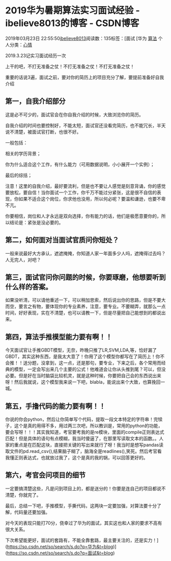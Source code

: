 # 2019华为暑期算法实习面试经验 - ibelieve8013的博客 - CSDN博客





2019年03月23日 22:55:50[ibelieve8013](https://me.csdn.net/ibelieve8013)阅读数：135标签：[面试																[华为																[算法](https://so.csdn.net/so/search/s.do?q=算法&t=blog)
个人分类：[心情](https://blog.csdn.net/ibelieve8013/article/category/7643377)





2019.3.23记实习面试经历一次

上干的吧，不打无准备之仗！不打无准备之仗！不打无准备之仗！

重要的话说3遍，面试之前，要对你的简历上的项目充分了解，要提前准备好自我介绍

## 第一，自我介绍部分

这是必不可少的，面试官会在你自我介绍的时候，大致浏览你的简历。

自我介绍的时间也要控制好，不能太短，面试官还没看完简历，也不能冗长，半天说不清楚，被面试官打断，也很不好。

一般包括：

相关的学历背景；

你为什么适合这个工作，有什么能力（可用数据说明，小小展开一个实例）；

最后的综括；

注意！这里的自我介绍，最好要流利，但是也不要让人感觉是刻意背诵，你的感觉要放松，要自信！当你面试一个工作，你千万不能过分紧张，这是很不自信的表现，你如果不适合这个岗位，你求他也没用，所以何必呢？要温和谦逊，也要不卑不亢。

你要相信，岗位和人才永远是双向选择，你有能力的话，他们是极愿意要你的，所以结论是：紧张是没必要的。

## 第二，如何面对当面试官质问你短处？

一般来说最好大方承认，遮遮掩掩，你知道人家一年面多少人吗，遮掩得过去吗？人无完人，对吧？

## 第三，面试官问你问题的时候，你要琢磨，他想要听到什么样的答案。

如果没听清，可以请他重述一下，可以稍加思索，然后说出你的思路，但是不要大而空，要言之有物，要体现你的专业素养，注意，要专业。不要糊弄，就那么一点时间，好好表现，实在不清楚，也可以请教一下，但是尽量把自己能想到的都说出来。

## 第四，算法手推模型能力要有啊！！

今天面试官让手推GBDT模型，无奈，昨晚只推了LR,SVM,LDA,等，恰好漏了GBDT，其实这种东西，是我太大意了！你用了这个模型你都写在了简历上！你不会推！！送分题，没拿到，这一点，还是那句，要专业，下来之后，各个常用而经典的模型，一定会写出来几个主要的公式！他难道会让你从头推到尾？可以，但没必要。但是好在当时脑袋比较机灵，就是这种时候，你要把自己会的东西说出来呀！然后我就说，这个模型我来说一下吧，blabla，能说出来个大致，也算挽回一城。

## 第五，手撸代码的能力要有啊！！

你说的你会python，然后让你简单写个代码，提取一段文本特定的字符串！完犊子，这个是真的用得不多，用过两三次吧，所以教训是，常用的python的功能，要会写呀！！！其实我知道，考官要考我的是re模块，里面的compile正则表达式匹配！但是具体的语句有点模糊，我当时傻逼了，在那里写读取文本的函数。。人家的重点是在匹配这块，直接把关键的写出来就行了呀！我当时是想写pandas读取文件的pd.read_csv(),结果脑子糊了，脑海全是readlines(),笑死。然后考官看我懂正则表达式，也就放过我了，这个是真的我的锅，可以回答更好的。

## 第六，考官会问项目的细节

一定要搞清楚这些，凡是问到项目上的，都是送分的！你要是连自己的项目都说不清楚，你就完了。

最后，总结一下吧，手推模型，手撕代码，这两块一定要加强，对算法要十分了解，代码量还要加强。

对今天的表现只能打70分，侥幸过了华为的面试，其实这也和人家的要求不高有很大关系。

下次希望能更好，面试的套路有，不能全靠套路，最主要关注的，还是实力！](https://so.csdn.net/so/search/s.do?q=华为&t=blog)](https://so.csdn.net/so/search/s.do?q=面试&t=blog)




